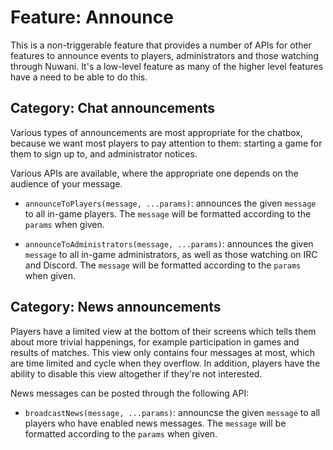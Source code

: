 # Feature: Announce
This is a non-triggerable feature that provides a number of APIs for other features to announce
events to players, administrators and those watching through Nuwani. It's a low-level feature as
many of the higher level features have a need to be able to do this.

## Category: Chat announcements
Various types of announcements are most appropriate for the chatbox, because we want most players to
pay attention to them: starting a game for them to sign up to, and administrator notices.

Various APIs are available, where the appropriate one depends on the audience of your message.

  * `announceToPlayers(message, ...params)`: announces the given `message` to all in-game players.
    The `message` will be formatted according to the `params` when given.

  * `announceToAdministrators(message, ...params)`: announces the given `message` to all in-game
    administrators, as well as those watching on IRC and Discord. The `message` will be formatted
    according to the `params` when given.

## Category: News announcements
Players have a limited view at the bottom of their screens which tells them about more trivial
happenings, for example participation in games and results of matches. This view only contains four
messages at most, which are time limited and cycle when they overflow. In addition, players have
the ability to disable this view altogether if they're not interested.

News messages can be posted through the following API:

  * `broadcastNews(message, ...params)`: announcse the given `message` to all players who have
    enabled news messages. The `message` will be formatted according to the `params` when given.

